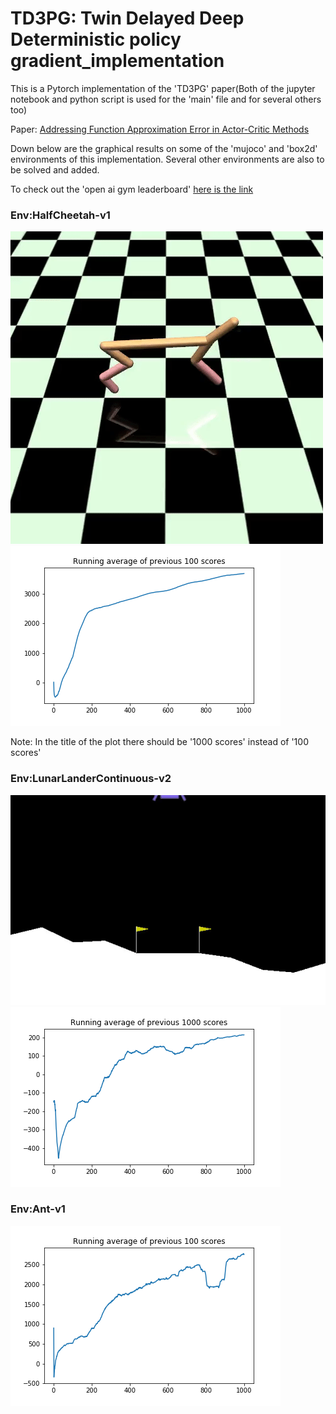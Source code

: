 # TD3PG: Twin Delayed Deep Deterministic policy gradient_implementation

This is a Pytorch implementation of the 'TD3PG' paper(Both of the jupyter notebook and python script is used for the 'main' file and for several others too)

Paper: [Addressing Function Approximation Error in Actor-Critic Methods](https://arxiv.org/abs/1802.09477)


Down below are the graphical results on some of the 'mujoco' and 'box2d' environments of this implementation. Several other environments are also to be solved and added.

To check out the 'open ai gym leaderboard' [here is the link](https://github.com/openai/gym/wiki/Leaderboard)

### Env:HalfCheetah-v1 
![](https://github.com/RUFFY-369/TD3PG_implementation/blob/master/temp/video/half_cheetah/openaigym.video.0.45180.video000975.gif)![](https://github.com/RUFFY-369/TD3PG_implementation/blob/master/plots/HalfCheetah-v1.png)

Note: In the title of the plot there should be '1000 scores' instead of '100 scores'

### Env:LunarLanderContinuous-v2 
![](https://github.com/RUFFY-369/TD3PG_implementation/blob/master/temp/video/Lunar_lander_continuous_v2/openaigym.video.0.6508.video000975.gif)![](https://github.com/RUFFY-369/TD3PG_implementation/blob/master/plots/LunarLanderContinuous-v2.png)

### Env:Ant-v1 
![](https://github.com/RUFFY-369/TD3PG_implementation/blob/master/plots/Ant-v1.png)
